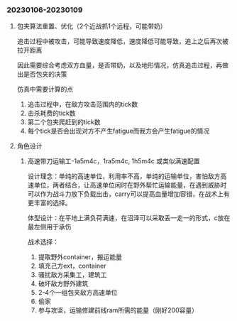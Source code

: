 ### 20230106-20230109

1. 包夹算法重置、优化（2个近战抓1个远程，可能带奶）

   追击过程中被攻击，可能导致速度降低，速度降低可能导致，追上之后再次被拉开距离

   因此需要综合考虑双方血量，是否带奶，以及地形情况，仿真追击过程，再做出是否包夹的决策

   仿真中需要计算的点

   1. 追击过程中，在敌方攻击范围内的tick数
   2. 击杀耗费的tick数
   3. 第二个包夹爬赶到的tick数
   4. 每个tick是否会出现对方不产生fatigue而我方会产生fatigue的情况

2. 角色设计

   1. 高速带刀运输工-1a5m4c，1ra5m4c, 1h5m4c 或类似满速配置

      设计理念：单纯的高速单位，利用率不高，单纯的运输单位，害怕敌方高速单位，两者结合，让高速单位闲时在野外帮忙运输能量，在遇到威胁时可以作为战斗力放下负载出击，carry可以提高血量增加容错，在战术上有更丰富的选择。

      体型设计：在平地上满负荷满速，在沼泽可以采取丢一走一的形式，c放在最左侧用于承伤

      战术选择：

      1. 提取野外container，搬运能量
      2. 填充己方ext，container
      3. 骚扰敌方采集工，建筑工
      4. 破坏敌方野外建筑
      5. 2-4个一组包夹敌方高速单位
      6. 偷家
      7. 参与攻坚，运输修建前线ram所需的能量（刚好200容量）

   